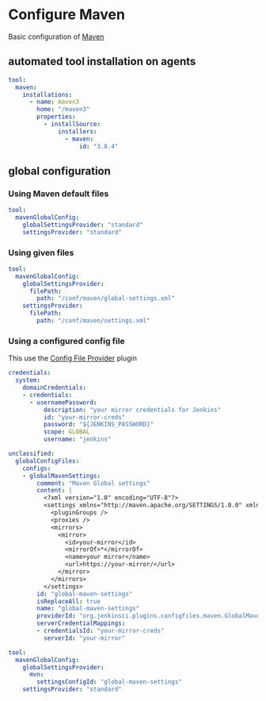 # Configure Maven

Basic configuration of [Maven](https://plugins.jenkins.io/maven-plugin/)

## automated tool installation on agents

```yaml
tool:
  maven:
    installations:
      - name: maven3
        home: "/maven3"
        properties:
          - installSource:
              installers:
                - maven:
                    id: "3.8.4"
```

## global configuration

### Using Maven default files

```yaml
tool:
  mavenGlobalConfig:
    globalSettingsProvider: "standard"
    settingsProvider: "standard"
```

### Using given files

```yaml
tool:
  mavenGlobalConfig:
    globalSettingsProvider:
      filePath:
        path: "/conf/maven/global-settings.xml"
    settingsProvider:
      filePath:
        path: "/conf/maven/settings.xml"
```

### Using a configured config file

This use the [Config File Provider](https://plugins.jenkins.io/config-file-provider/) plugin

```yaml
credentials:
  system:
    domainCredentials:
    - credentials:
      - usernamePassword:
          description: "your mirror credentials for Jenkins"
          id: "your-mirror-creds"
          password: "${JENKINS_PASSWORD}"
          scope: GLOBAL
          username: "jenkins"

unclassified:
  globalConfigFiles:
    configs:
    - globalMavenSettings:
        comment: "Maven Global settings"
        content: |
          <?xml version="1.0" encoding="UTF-8"?>
          <settings xmlns="http://maven.apache.org/SETTINGS/1.0.0" xmlns:xsi="http://www.w3.org/2001/XMLSchema-instance" xsi:schemaLocation="http://maven.apache.org/SETTINGS/1.0.0 http://maven.apache.org/xsd/settings-1.0.0.xsd">
            <pluginGroups />
            <proxies />
            <mirrors>
              <mirror>
                <id>your-mirror</id>
                <mirrorOf>*</mirrorOf>
                <name>your mirror</name>
                <url>https://your-mirror/</url>
              </mirror>
            </mirrors>
          </settings>
        id: "global-maven-settings"
        isReplaceAll: true
        name: "global-maven-settings"
        providerId: "org.jenkinsci.plugins.configfiles.maven.GlobalMavenSettingsConfig"
        serverCredentialMappings:
        - credentialsId: "your-mirror-creds"
          serverId: "your-mirror"

tool:
  mavenGlobalConfig:
    globalSettingsProvider:
      mvn:
        settingsConfigId: "global-maven-settings"
    settingsProvider: "standard"
```
